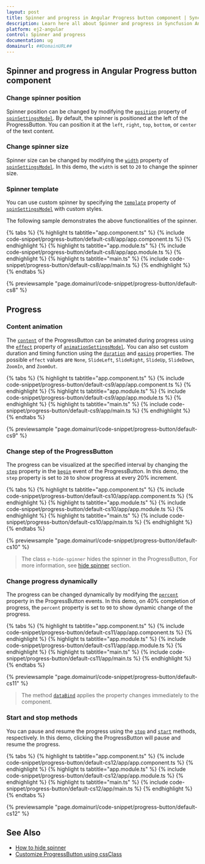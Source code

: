 ```yaml
---
layout: post
title: Spinner and progress in Angular Progress button component | Syncfusion
description: Learn here all about Spinner and progress in Syncfusion Angular Progress button component of Syncfusion Essential JS 2 and more.
platform: ej2-angular
control: Spinner and progress 
documentation: ug
domainurl: ##DomainURL##
---
```


<!-- markdownlint-disable MD002 MD022 -->

## Spinner and progress in Angular Progress button component

### Change spinner position

Spinner position can be changed by modifying the [`position`](https://ej2.syncfusion.com/angular/documentation/api/progress-button/spinSettingsModel#position) property of [`spinSettingsModel`](https://ej2.syncfusion.com/angular/documentation/api/progress-button/spinSettingsModel). By default, the spinner is positioned at the left of the ProgressButton. You can position it at the `left`, `right`, `top`, `bottom`, or `center` of the text content.

### Change spinner size

Spinner size can be changed by modifying the [`width`](https://ej2.syncfusion.com/angular/documentation/api/progress-button/spinSettingsModel#width) property of [`spinSettingsModel`](https://ej2.syncfusion.com/angular/documentation/api/progress-button/spinSettingsModel). In this demo, the `width` is set to `20` to change the spinner size.

### Spinner template

You can use custom spinner by specifying the [`template`](https://ej2.syncfusion.com/angular/documentation/api/progress-button/spinSettingsModel#template) property of [`spinSettingsModel`](https://ej2.syncfusion.com/angular/documentation/api/progress-button/spinSettingsModel) with custom styles.

The following sample demonstrates the above functionalities of the spinner.

{% tabs %}
{% highlight ts tabtitle="app.component.ts" %}
{% include code-snippet/progress-button/default-cs8/app/app.component.ts %}
{% endhighlight %}
{% highlight ts tabtitle="app.module.ts" %}
{% include code-snippet/progress-button/default-cs8/app/app.module.ts %}
{% endhighlight %}
{% highlight ts tabtitle="main.ts" %}
{% include code-snippet/progress-button/default-cs8/app/main.ts %}
{% endhighlight %}
{% endtabs %}
  
{% previewsample "page.domainurl/code-snippet/progress-button/default-cs8" %}

## Progress

### Content animation

The [`content`](https://ej2.syncfusion.com/angular/documentation/api/progress-button#content) of the ProgressButton can be animated during progress using the [`effect`](https://ej2.syncfusion.com/angular/documentation/api/progress-button/animationSettingsModel#effect) property of [`animationSettingsModel`](https://ej2.syncfusion.com/angular/documentation/api/progress-button/animationSettingsModel). You can also set custom duration and timing function using the [`duration`](https://ej2.syncfusion.com/angular/documentation/api/progress-button/animationSettingsModel#duration) and [`easing`](https://ej2.syncfusion.com/angular/documentation/api/progress-button/animationSettingsModel#easing) properties. The possible `effect` values are `None`, `SlideLeft`, `SlideRight`, `SlideUp`, `SlideDown`, `ZoomIn`, and `ZoomOut`.

{% tabs %}
{% highlight ts tabtitle="app.component.ts" %}
{% include code-snippet/progress-button/default-cs9/app/app.component.ts %}
{% endhighlight %}
{% highlight ts tabtitle="app.module.ts" %}
{% include code-snippet/progress-button/default-cs9/app/app.module.ts %}
{% endhighlight %}
{% highlight ts tabtitle="main.ts" %}
{% include code-snippet/progress-button/default-cs9/app/main.ts %}
{% endhighlight %}
{% endtabs %}
  
{% previewsample "page.domainurl/code-snippet/progress-button/default-cs9" %}

### Change step of the ProgressButton

The progress can be visualized at the specified interval by changing the [`step`](https://ej2.syncfusion.com/angular/documentation/api/progress-button/progressEventArgs#step) property in the [`begin`](https://ej2.syncfusion.com/angular/documentation/api/progress-button#begin) event of the ProgressButton. In this demo, the `step` property is set to `20` to show progress at every 20% increment.

{% tabs %}
{% highlight ts tabtitle="app.component.ts" %}
{% include code-snippet/progress-button/default-cs10/app/app.component.ts %}
{% endhighlight %}
{% highlight ts tabtitle="app.module.ts" %}
{% include code-snippet/progress-button/default-cs10/app/app.module.ts %}
{% endhighlight %}
{% highlight ts tabtitle="main.ts" %}
{% include code-snippet/progress-button/default-cs10/app/main.ts %}
{% endhighlight %}
{% endtabs %}
  
{% previewsample "page.domainurl/code-snippet/progress-button/default-cs10" %}

> The class `e-hide-spinner` hides the spinner in the ProgressButton, For more information, see [hide spinner](./how-to/hide-spinner) section.

### Change progress dynamically

The progress can be changed dynamically by modifying the [`percent`](https://ej2.syncfusion.com/angular/documentation/api/progress-button/progressEventArgs#percent) property in the ProgressButton events. In this demo, on 40% completion of progress, the `percent` property is set to `90` to show dynamic change of the progress.

{% tabs %}
{% highlight ts tabtitle="app.component.ts" %}
{% include code-snippet/progress-button/default-cs11/app/app.component.ts %}
{% endhighlight %}
{% highlight ts tabtitle="app.module.ts" %}
{% include code-snippet/progress-button/default-cs11/app/app.module.ts %}
{% endhighlight %}
{% highlight ts tabtitle="main.ts" %}
{% include code-snippet/progress-button/default-cs11/app/main.ts %}
{% endhighlight %}
{% endtabs %}
  
{% previewsample "page.domainurl/code-snippet/progress-button/default-cs11" %}

> The method [`dataBind`](https://ej2.syncfusion.com/angular/documentation/api/progress-button#databind) applies the property changes immediately to the component.

### Start and stop methods

You can pause and resume the progress using the [`stop`](https://ej2.syncfusion.com/angular/documentation/api/progress-button#start) and [`start`](https://ej2.syncfusion.com/angular/documentation/api/progress-button#stop) methods, respectively. In this demo, clicking the ProgressButton will pause and resume the progress.

{% tabs %}
{% highlight ts tabtitle="app.component.ts" %}
{% include code-snippet/progress-button/default-cs12/app/app.component.ts %}
{% endhighlight %}
{% highlight ts tabtitle="app.module.ts" %}
{% include code-snippet/progress-button/default-cs12/app/app.module.ts %}
{% endhighlight %}
{% highlight ts tabtitle="main.ts" %}
{% include code-snippet/progress-button/default-cs12/app/main.ts %}
{% endhighlight %}
{% endtabs %}
  
{% previewsample "page.domainurl/code-snippet/progress-button/default-cs12" %}

## See Also

* [How to hide spinner](./how-to/hide-spinner)
* [Customize ProgressButton using cssClass](how-to/customize-progress-using-cssclass)